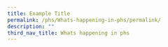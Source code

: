 ```yaml
---
title: Example Title
permalink: /phs/Whats-happening-in-phs/permalink/
description: ""
third_nav_title: Whats happening in phs
---
```

